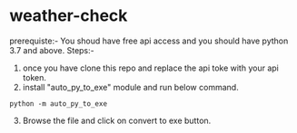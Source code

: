 # weather-check
prerequiste:- You shoud have free api access and you should have python 3.7 and above.
Steps:-
1) once you have clone this repo and replace the api toke with your api token.
2) install "auto_py_to_exe" module and run below command.
```
python -m auto_py_to_exe
```
3) Browse the file and click on convert to exe button.

